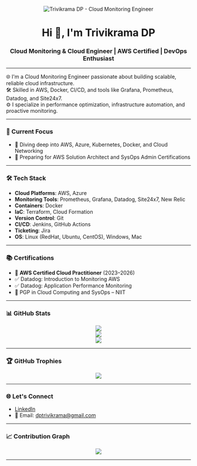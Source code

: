 <!-- Banner -->
<p align="center">
  <img src="https://your-banner-url.com/banner.png" alt="Trivikrama DP - Cloud Monitoring Engineer" />
</p>

<h1 align="center">Hi 👋, I'm Trivikrama DP</h1>
<h3 align="center">Cloud Monitoring & Cloud Engineer | AWS Certified | DevOps Enthusiast</h3>

---

🌐 I'm a Cloud Monitoring Engineer passionate about building scalable, reliable cloud infrastructure.  
🛠️ Skilled in AWS, Docker, CI/CD, and tools like Grafana, Prometheus, Datadog, and Site24x7.  
⚙️ I specialize in performance optimization, infrastructure automation, and proactive monitoring.

---

### 🔭 Current Focus
- 📘 Diving deep into AWS, Azure, Kubernetes, Docker, and Cloud Networking
- 🎯 Preparing for AWS Solution Architect and SysOps Admin Certifications

---

### 🛠️ Tech Stack
- **Cloud Platforms**: AWS, Azure  
- **Monitoring Tools**: Prometheus, Grafana, Datadog, Site24x7, New Relic 
- **Containers**: Docker  
- **IaC**: Terraform, Cloud Formation
- **Version Control**: Git  
- **CI/CD**: Jenkins, GitHub Actions  
- **Ticketing**: Jira  
- **OS**: Linux (RedHat, Ubuntu, CentOS), Windows, Mac

---

### 📚 Certifications
- 🥇 **AWS Certified Cloud Practitioner** (2023–2026)  
- ✅ Datadog: Introduction to Monitoring AWS  
- ✅ Datadog: Application Performance Monitoring  
- 📜 PGP in Cloud Computing and SysOps – NIIT

---

### 📊 GitHub Stats
<p align="center">
  <img src="https://github-readme-stats.vercel.app/api?username=Trivikrama07&show_icons=true&theme=radical" />
  <br />
  <img src="https://github-readme-streak-stats.herokuapp.com/?user=Trivikrama07&theme=dark" />
  <br />
  <img src="https://github-readme-stats.vercel.app/api/top-langs/?username=Trivikrama07&layout=compact&theme=dark" />
</p>

---

### 🏆 GitHub Trophies
<p align="center">
  <img src="https://github-profile-trophy.vercel.app/?username=Trivikrama07&theme=onedark&margin-w=15&margin-h=15" />
</p>

---

### 🌐 Let's Connect
- [LinkedIn](https://www.linkedin.com/in/trivikramadp/)
- 📧 Email: dptrivikrama@gmail.com

---

### 📈 Contribution Graph
<p align="center">
  <img src="https://activity-graph.herokuapp.com/graph?username=Trivikrama07&theme=github-dark" />
</p>

---
